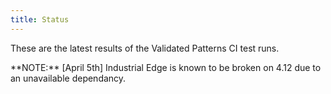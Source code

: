 ```yaml
---
title: Status
---
```


These are the latest results of the Validated Patterns CI test runs.

<p class='ci-status'>**NOTE:** [April 5th] Industrial Edge is known to be broken on 4.12 due to an unavailable dependancy.</p>

  <script type="text/javascript" src="/js/dashboard.js"></script>

  <div class='ci-results'>
    <p id="ci-dataset"> </p>
    <script>
      obtainBadges({ 'target':'ci-dataset' });
    </script>
  </div>
